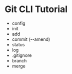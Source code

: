 # Git CLI Tutorial

- config
- init
- add
- commit (--amend)
- status
- log
- .gitignore
- branch
- merge
